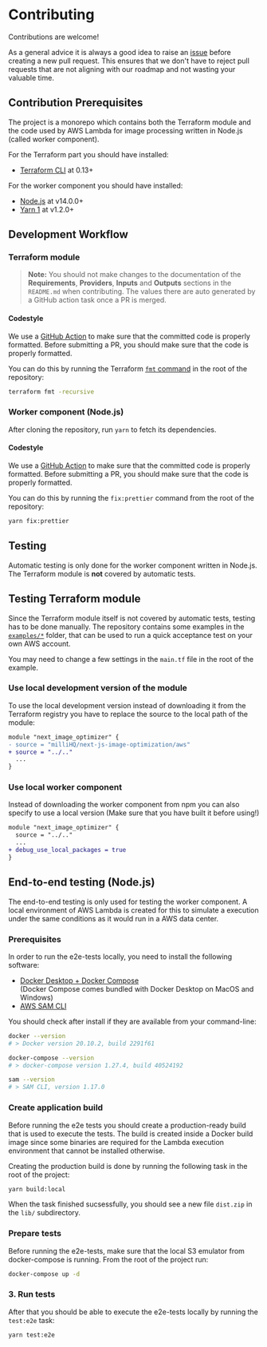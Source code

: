 # Contributing

Contributions are welcome!

As a general advice it is always a good idea to raise an [issue](https://github.com/milliHQ/terraform-aws-next-js-image-optimization/issues) before creating a new pull request.
This ensures that we don't have to reject pull requests that are not aligning with our roadmap and not wasting your valuable time.

## Contribution Prerequisites

The project is a monorepo which contains both the Terraform module and the code used by AWS Lambda for image processing written in Node.js (called worker component).

For the Terraform part you should have installed:

- [Terraform CLI](https://www.terraform.io/downloads.html) at 0.13+

For the worker component you should have installed:

- [Node.js](https://nodejs.org/) at v14.0.0+
- [Yarn 1](https://classic.yarnpkg.com/) at v1.2.0+

## Development Workflow

### Terraform module

> **Note:** You should not make changes to the documentation of the **Requirements**, **Providers**, **Inputs** and **Outputs** sections in the `README.md` when contributing.
> The values there are auto generated by a GitHub action task once a PR is merged.

#### Codestyle

We use a [GitHub Action](https://github.com/milliHQ/terraform-aws-next-js-image-optimization/actions/workflows/lint.yml) to make sure that the committed code is properly formatted.
Before submitting a PR, you should make sure that the code is properly formatted.

You can do this by running the Terraform [`fmt` command](https://www.terraform.io/docs/cli/commands/fmt.html) in the root of the repository:

```sh
terraform fmt -recursive
```

### Worker component (Node.js)

After cloning the repository, run `yarn` to fetch its dependencies.

#### Codestyle

We use a [GitHub Action](https://github.com/milliHQ/terraform-aws-next-js-image-optimization/actions/workflows/lint.yml) to make sure that the committed code is properly formatted.
Before submitting a PR, you should make sure that the code is properly formatted.

You can do this by running the `fix:prettier` command from the root of the repository:

```sh
yarn fix:prettier
```

## Testing

Automatic testing is only done for the worker component written in Node.js.
The Terraform module is **not** covered by automatic tests.

## Testing Terraform module

Since the Terraform module itself is not covered by automatic tests, testing has to be done manually.
The repository contains some examples in the [`examples/*`](https://github.com/milliHQ/terraform-aws-next-js-image-optimization/tree/main/examples) folder, that can be used to run a quick acceptance test on your own AWS account.

You may need to change a few settings in the `main.tf` file in the root of the example.

### Use local development version of the module

To use the local development version instead of downloading it from the Terraform registry you have to replace the source to the local path of the module:

```diff
module "next_image_optimizer" {
- source = "milliHQ/next-js-image-optimization/aws"
+ source = "../.."
  ...
}
```

### Use local worker component

Instead of downloading the worker component from npm you can also specify to use a local version (Make sure that you have built it before using!)

```diff
module "next_image_optimizer" {
  source = "../.."
  ...
+ debug_use_local_packages = true
}
```

## End-to-end testing (Node.js)

The end-to-end testing is only used for testing the worker component.
A local environment of AWS Lambda is created for this to simulate a execution under the same conditions as it would run in a AWS data center.

### Prerequisites

In order to run the e2e-tests locally, you need to install the following software:

- [Docker Desktop + Docker Compose](https://www.docker.com/products/docker-desktop)  
  (Docker Compose comes bundled with Docker Desktop on MacOS and Windows)
- [AWS SAM CLI](https://docs.aws.amazon.com/serverless-application-model/latest/developerguide/serverless-sam-cli-install.html)

You should check after install if they are available from your command-line:

```sh
docker --version
# > Docker version 20.10.2, build 2291f61

docker-compose --version
# > docker-compose version 1.27.4, build 40524192

sam --version
# > SAM CLI, version 1.17.0
```

### Create application build

Before running the e2e tests you should create a production-ready build that is used to execute the tests.
The build is created inside a Docker build image since some binaries are required for the Lambda execution environment that cannot be installed otherwise.

Creating the production build is done by running the following task in the root of the project:

```sh
yarn build:local
```

When the task finished sucsessfully, you should see a new file `dist.zip` in the `lib/` subdirectory.

### Prepare tests

Before running the e2e-tests, make sure that the local S3 emulator from docker-compose is running.
From the root of the project run:

```sh
docker-compose up -d
```

### 3. Run tests

After that you should be able to execute the e2e-tests locally by running the `test:e2e` task:

```sh
yarn test:e2e
```
